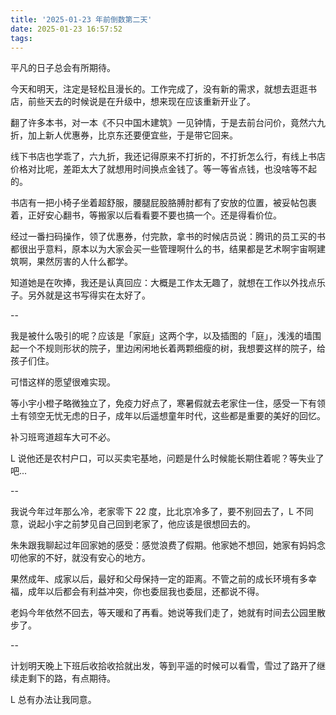 ```yaml
---
title: '2025-01-23 年前倒数第二天'
date: 2025-01-23 16:57:52
tags:
---
```


平凡的日子总会有所期待。

今天和明天，注定是轻松且漫长的。工作完成了，没有新的需求，就想去逛逛书店，前些天去的时候说是在升级中，想来现在应该重新开业了。

翻了许多本书，对一本《不只中国木建筑》一见钟情，于是去前台问价，竟然六九折，加上新人优惠券，比京东还要便宜些，于是带它回来。

线下书店也学乖了，六九折，我还记得原来不打折的，不打折怎么行，有线上书店价格对比呢，差距太大了就想用时间换点金钱了。等一等省点钱，也没啥等不起的。

书店有一把小椅子坐着超舒服，腰腿屁股胳膊肘都有了安放的位置，被妥帖包裹着，正好安心翻书，等搬家以后看看要不要也搞一个。还是得看价位。

经过一番扫码操作，领了优惠券，付完款，拿书的时候店员说：腾讯的员工买的书都很出乎意料，原本以为大家会买一些管理啊什么的书，结果都是艺术啊宇宙啊建筑啊，果然厉害的人什么都学。

知道她是在吹捧，我还是认真回应：大概是工作太无趣了，就想在工作以外找点乐子。另外就是这书写得实在太好了。

--

我是被什么吸引的呢？应该是「家庭」这两个字，以及插图的「庭」，浅浅的墙围起一个不规则形状的院子，里边闲闲地长着两颗细瘦的树，我想要这样的院子，给孩子们住。

可惜这样的愿望很难实现。

等小宇小橙子略微独立了，免疫力好点了，寒暑假就去老家住一住，感受一下有领土有领空无忧无虑的日子，成年以后遥想童年时代，这些都是重要的美好的回忆。

补习班弯道超车大可不必。

L 说他还是农村户口，可以买卖宅基地，问题是什么时候能长期住着呢？等失业了吧...

--

我说今年过年那么冷，老家零下 22 度，比北京冷多了，要不别回去了，L 不同意，说起小宇之前梦见自己回到老家了，他应该是很想回去的。

朱朱跟我聊起过年回家她的感受：感觉浪费了假期。他家她不想回，她家有妈妈念叨他家的不好，就没有安心的地方。

果然成年、成家以后，最好和父母保持一定的距离。不管之前的成长环境有多幸福，成年以后都会有利益冲突，你也委屈我也委屈，还都说不得。

老妈今年依然不回去，等天暖和了再看。她说等我们走了，她就有时间去公园里散步了。

--

计划明天晚上下班后收拾收拾就出发，等到平遥的时候可以看雪，雪过了路开了继续走剩下的路，有点期待。

L 总有办法让我同意。

